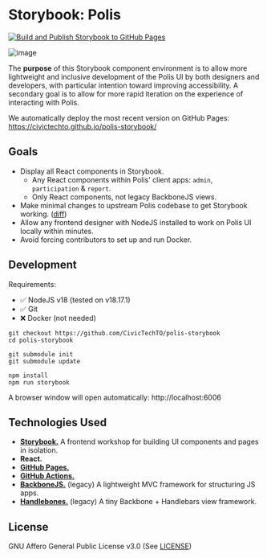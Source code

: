 # Storybook: Polis
[![Build and Publish Storybook to GitHub Pages](https://github.com/CivicTechTO/polis-storybook/actions/workflows/deploy-github-pages.yml/badge.svg)](https://github.com/CivicTechTO/polis-storybook/actions/workflows/deploy-github-pages.yml)

![image](https://github.com/user-attachments/assets/ad68bdc0-9db2-44e1-979f-706c84e86bef)

The **purpose** of this Storybook component environment is to allow more lightweight and inclusive development of the Polis UI by both designers and developers, with particular intention toward improving accessibility. A secondary goal is to allow for more rapid iteration on the experience of interacting with Polis.

We automatically deploy the most recent version on GitHub Pages:  
https://civictechto.github.io/polis-storybook/

## Goals
- Display all React components in Storybook.
    - Any React components within Polis' client apps: `admin`, `participation` & `report`.
    - Only React components, not legacy BackboneJS views.
- Make minimal changes to upstream Polis codebase to get Storybook working. ([diff][polis-diff])
- Allow any frontend designer with NodeJS installed to work on Polis UI locally within minutes.
- Avoid forcing contributors to set up and run Docker.

## Development

Requirements:
- :white_check_mark: NodeJS v18 (tested on v18.17.1)
- :white_check_mark: Git
- :x: Docker (not needed)

```
git checkout https://github.com/CivicTechTO/polis-storybook
cd polis-storybook

git submodule init
git submodule update

npm install
npm run storybook
```

A browser window will open automatically: http://localhost:6006

## Technologies Used

- [**Storybook.**][storybook] A frontend workshop for building UI components and pages in isolation.
- **React.**
- [**GitHub Pages.**][github-pages]
- [**GitHub Actions.**][github-actions]
- [**BackboneJS.**][backbone] (legacy) A lightweight MVC framework for structuring JS apps.
- [**Handlebones.**][handlebones] (legacy) A tiny Backbone + Handlebars view framework.

## License

GNU Affero General Public License v3.0 (See [LICENSE](./LICENSE))

<!-- Links -->
   [polis-diff]: https://github.com/compdemocracy/polis/compare/edge...CivicTechTO:polis:storybook-prep
   [storybook]: https://storybook.js.org/
   [github-actions]: https://github.com/features/actions
   [github-pages]: https://pages.github.com/
   [backbone]: https://backbonejs.org/
   [handlebones]: https://github.com/FormidableLabs/handlebones
